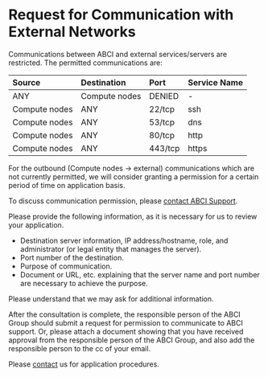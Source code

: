 # Request for Communication with External Networks

Communications between ABCI and external services/servers are restricted. The permitted communications are:

| Source | Destination | Port | Service Name |
|:--|:--|:--|:--|
| ANY | Compute nodes | DENIED | - |
| Compute nodes | ANY | 22/tcp | ssh |
| Compute nodes | ANY | 53/tcp | dns |
| Compute nodes | ANY | 80/tcp | http |
| Compute nodes | ANY | 443/tcp | https |


For the outbound (Compute nodes -> external) communications which are not currently permitted, we will consider granting a permission for a certain period of time on application basis. 

To discuss communication permission, please [contact ABCI Support](../contact.md). 

Please provide the following information, as it is necessary for us to review your application. 

* Destination server information, IP address/hostname, role, and administrator (or legal entity that manages the server). 
* Port number of the destination. 
* Purpose of communication. 
* Document or URL, etc. explaining that the server name and port number are necessary to achieve the purpose. 

Please understand that we may ask for additional information. 

After the consultation is complete, the responsible person of the ABCI Group should submit a request for permission to communicate to ABCI support. Or, please attach a document showing that you have received approval from the responsible person of the ABCI Group, and also add the responsible person to the cc of your email. 

Please [contact](../contact.md) us for application procedures. 
